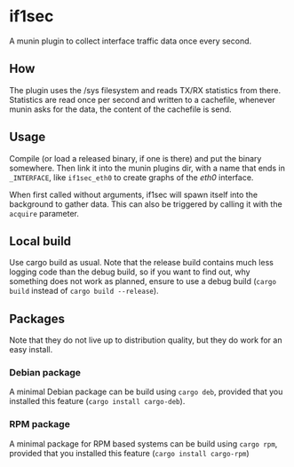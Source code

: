 # if1sec

A munin plugin to collect interface traffic data once every second.

## How
The plugin uses the /sys filesystem and reads TX/RX statistics from
there. Statistics are read once per second and written to a cachefile,
whenever munin asks for the data, the content of the cachefile is
send.

## Usage
Compile (or load a released binary, if one is there) and put the
binary somewhere. Then link it into the munin plugins dir, with a name
that ends in `_INTERFACE`, like `if1sec_eth0` to create graphs of the
_eth0_ interface.

When first called without arguments, if1sec will spawn itself into the
background to gather data. This can also be triggered by calling it
with the `acquire` parameter.

## Local build
Use cargo build as usual. Note that the release build contains much
less logging code than the debug build, so if you want to find out,
why something does not work as planned, ensure to use a debug build
(`cargo build` instead of `cargo build --release`).

## Packages
Note that they do not live up to distribution quality, but they do
work for an easy install.

### Debian package
A minimal Debian package can be build using `cargo deb`, provided that
you installed this feature (`cargo install cargo-deb`).

### RPM package
A minimal package for RPM based systems can be build using `cargo
rpm`, provided that you installed this feature (`cargo install cargo-rpm`)
